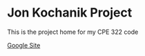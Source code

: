 # Jon Kochanik Project

This is the project home for my CPE 322 code

[Google Site](https://sites.google.com/view/jon-kochanik-design/home)
